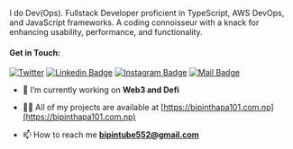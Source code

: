 <p align="left"> I do Dev(Ops). Fullstack Developer proficient in TypeScript, AWS DevOps, and JavaScript frameworks. A coding connoisseur with a knack for enhancing usability, performance, and functionality.</p>

<div>
    <h4>Get in Touch:</h4>
 
[![Twitter](https://img.shields.io/twitter/follow/kaji0x01?style=social)](https://twitter.com/kaji0x01)
[![Linkedin Badge](https://img.shields.io/badge/-Bipin%20Thapa-0e76a8?style=flat&labelColor=0e76a8&logo=linkedin&logoColor=white)](https://www.linkedin.com/in/bipin0x01/) [![Instagram Badge](https://img.shields.io/badge/-@bipintube552-e84393?style=flat&labelColor=e84393&logo=instagram&logoColor=white)](https://www.instagram.com/kaji0x01/) [![Mail Badge](https://img.shields.io/badge/-Bipin%20Thapa-c0392b?style=flat&labelColor=c0392b&logo=gmail&logoColor=white)](mailto:bipintube552@gmail.com)
  
</div>


- 🔭 I’m currently working on **Web3 and Defi**

- 👨‍💻 All of my projects are available at [https://bipinthapa101.com.np](https://bipinthapa101.com.np)

- 📫 How to reach me **bipintube552@gmail.com**
